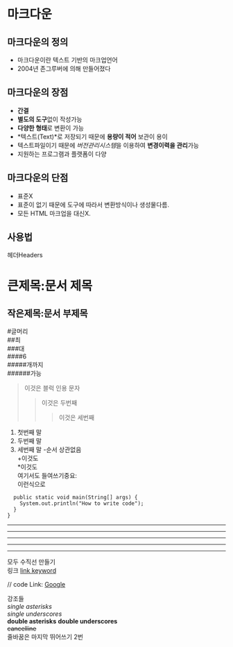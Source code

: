 # 마크다운
## 마크다운의 정의
-  마크다운이란 텍스트 기반의 마크업언어
-  2004년 존그루버에 의해 만들어졌다
## 마크다운의 장점
-  **간결**
-  **별도의 도구**없이 작성가능
-  **다양한 형태**로 변환이 가능
-  *텍스트(Text)*로 저장되기 때문에 **용량이 적어** 보관이 용이
-  텍스트파일이기 때문에 *버전관리시스템*을 이용하여 **변경이력을 관리**가능
-  지원하는 프로그램과 플랫폼이 다양
## 마크다운의 단점
- 표준X
- 표준이 없기 때문에 도구에 따라서 변환방식이나 생성물다름.
- 모든 HTML 마크업을 대신X.
## 사용법
헤더Headers

큰제목:문서 제목
==========
작은제목:문서 부제목
------------
#글머리  
##최  
###대  
####6  
#####개까지  
######가능  
> 이것은 블럭 인용 문자
> > 이것은 두번째
> > > 이것은 세번째
1. 첫번째 말
2. 두번째 말
3. 세번째 말
-순서 상관없음  
    +이것도  
        *이것도  
여기서도 들여쓰기중요:  
    이런식으로
```public class BootSpringBootApplication {
  public static void main(String[] args) {
    System.out.println("How to write code");
  }
}
```
***
* * *
*****
- - -
---------------------------------------
모두 수직선 만들기  
링크
[link keyword][id]

[id]: URL "Optional Title here"

// code
Link: [Google][googlelink]

[googlelink]: https://google.com "Go google"
강조들  
*single asterisks*  
_single underscores_  
**double asterisks** 
__double underscores__  
~~cancelline~~  
줄바꿈은 마지막 뛰어쓰기 2번  
